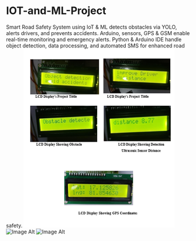 # IOT-and-ML-Project
Smart Road Safety System using IoT &amp; ML detects obstacles via YOLO, alerts drivers, and prevents accidents. Arduino, sensors, GPS &amp; GSM enable real-time monitoring and emergency alerts. Python &amp; Arduino IDE handle object detection, data processing, and automated SMS for enhanced road safety.
 ![Image Alt](https://github.com/lokeshnamala/IOT-and-ML-Project/blob/dce283ea4c023b19751f1bedbe7593a8f19078be/lcd.png)
  ![Image Alt]()
   ![Image Alt]()
